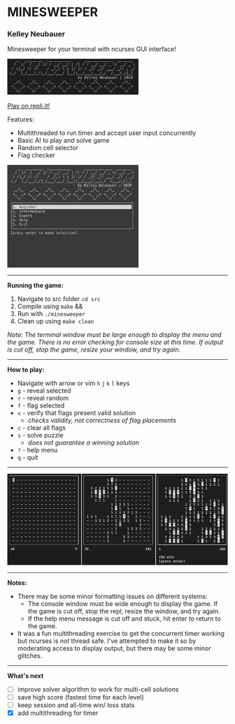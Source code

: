 # MINESWEEPER

### Kelley Neubauer

Minesweeper for your terminal with ncurses GUI interface!

<img src="/img/minesweeper_title.png" width="300">

[Play on repli.it!](https://repl.it/@kelleyneubauer/minesweeper)

Features: 
- Multithreaded to run timer and accept user input concurrently
- Basic AI to play and solve game
- Random cell selector
- Flag checker

<img src="/img/minesweeper_gameplay_ai_demo.gif" width="300">

---

**Running the game:**

1. Navigate to src folder `cd src`
2. Compile using `make` && 
3. Run with `./minesweeper`
4. Clean up using `make clean`


*Note: The terminal window must be large enough to display the menu and the game. There is no error checking for console size at this time. If output is cut off, stop the game, resize your window, and try again.*

---

**How to play:**

- Navigate with arrow or vim `h` `j` `k` `l` keys
- `g` - reveal selected
- `r` - reveal random
- `f` - flag selected
- `v` - verify that flags present valid solution
  - *checks validity, not correctness of flag placements*
- `c` - clear all flags
- `s` - solve puzzle
  - *does not guarantee a winning solution*
- `?` - help menu
- `q` - quit

---

<img src="/img/minesweeper_gameplay.png" width="600">

---

**Notes:**
* There may be some minor formatting issues on different systems: 
  * The console window must be wide enough to display the game. If the game is cut off, stop the repl, resize the window, and try again.
  * If the help menu message is cut off and stuck, hit enter to return to the game.
* It was a fun multithreading exercise to get the concurrent timer working but ncurses is *not* thread safe. I've attempted to make it so by moderating access to display output, but there may be some minor glitches. 

---

**What's next**
- [ ] improve solver algorithm to work for multi-cell solutions
- [ ] save high score (fastest time for each level)
- [ ] keep session and all-time win/ loss stats 
- [x] add multithreading for timer
